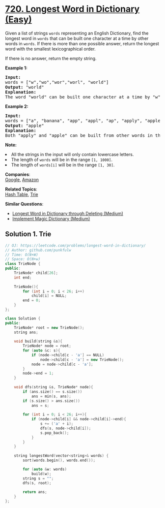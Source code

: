 # [720. Longest Word in Dictionary (Easy)](https://leetcode.com/problems/longest-word-in-dictionary/)

<p>Given a list of strings <code>words</code> representing an English Dictionary, find the longest word in <code>words</code> that can be built one character at a time by other words in <code>words</code>.  If there is more than one possible answer, return the longest word with the smallest lexicographical order.</p>  If there is no answer, return the empty string.

<p><b>Example 1:</b><br>
</p><pre><b>Input:</b> 
words = ["w","wo","wor","worl", "world"]
<b>Output:</b> "world"
<b>Explanation:</b> 
The word "world" can be built one character at a time by "w", "wo", "wor", and "worl".
</pre>
<p></p>

<p><b>Example 2:</b><br>
</p><pre><b>Input:</b> 
words = ["a", "banana", "app", "appl", "ap", "apply", "apple"]
<b>Output:</b> "apple"
<b>Explanation:</b> 
Both "apply" and "apple" can be built from other words in the dictionary. However, "apple" is lexicographically smaller than "apply".
</pre>
<p></p>

<p><b>Note:</b>
</p><li>All the strings in the input will only contain lowercase letters.</li>
<li>The length of <code>words</code> will be in the range <code>[1, 1000]</code>.</li>
<li>The length of <code>words[i]</code> will be in the range <code>[1, 30]</code>.</li>
<p></p>

**Companies**:  
[Google](https://leetcode.com/company/google), [Amazon](https://leetcode.com/company/amazon)

**Related Topics**:  
[Hash Table](https://leetcode.com/tag/hash-table/), [Trie](https://leetcode.com/tag/trie/)

**Similar Questions**:
* [Longest Word in Dictionary through Deleting (Medium)](https://leetcode.com/problems/longest-word-in-dictionary-through-deleting/)
* [Implement Magic Dictionary (Medium)](https://leetcode.com/problems/implement-magic-dictionary/)

## Solution 1. Trie

```cpp
// OJ: https://leetcode.com/problems/longest-word-in-dictionary/
// Author: github.com/punkfulw
// Time: O(N+W)
// Space: O(N+w)
class TrieNode {
public:
    TrieNode* child[26];
    int end;
    
    TrieNode(){
        for (int i = 0; i < 26; i++)
            child[i] = NULL;
        end = 0;
    }
};

class Solution {
public:
    TrieNode* root = new TrieNode();
    string ans;
    
    void build(string &s){
        TrieNode* node = root;
        for (auto &c: s){
            if (node->child[c - 'a'] == NULL)
                node->child[c - 'a'] = new TrieNode();
            node = node->child[c - 'a'];
        }
        node->end = 1;
    }
    
    void dfs(string &s, TrieNode* node){
        if (ans.size() == s.size())
            ans = min(s, ans);
        if (s.size() > ans.size())
            ans = s;
        
        for (int i = 0; i < 26; i++){
            if (node->child[i] && node->child[i]->end){
                s += ('a' + i);
                dfs(s, node->child[i]);
                s.pop_back();
            }
        }
    }
    
    string longestWord(vector<string>& words) {
        sort(words.begin(), words.end());

        for (auto &w: words)
            build(w);
        string s = "";
        dfs(s, root);
        
        return ans;
    }
};
```
